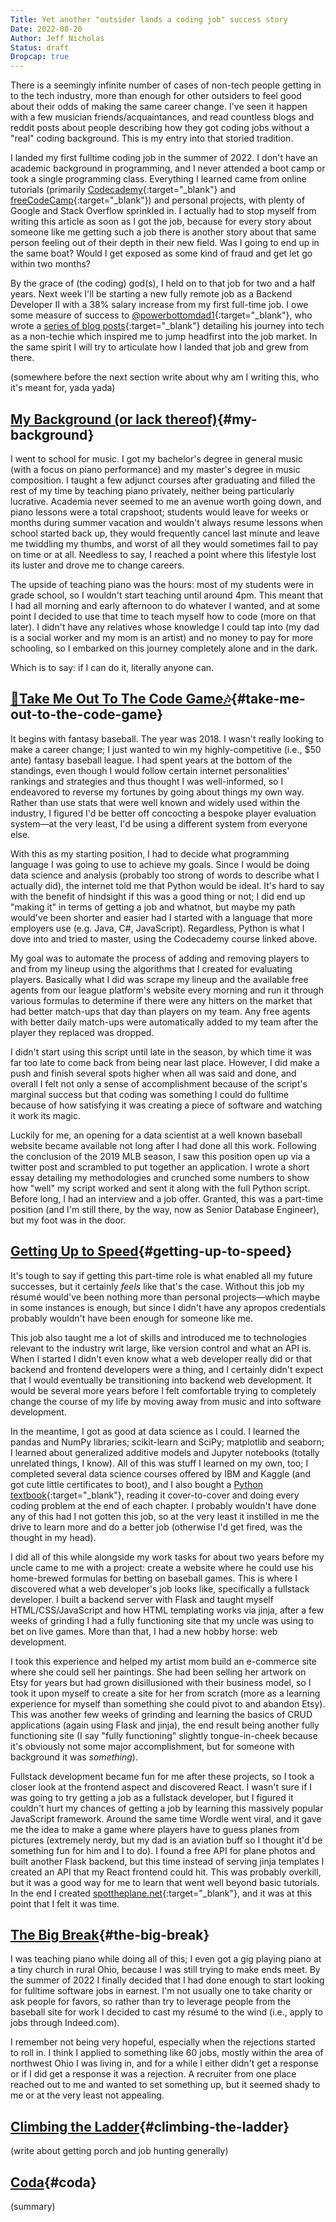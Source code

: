 ```yaml
---
Title: Yet another "outsider lands a coding job" success story
Date: 2022-08-20
Author: Jeff Nicholas
Status: draft
Dropcap: true
---
```


There is a seemingly infinite number of cases of non-tech people getting in to the tech industry, more than enough for other outsiders to feel good about their odds of making the same career change. I've seen it happen with a few musician friends/acquaintances, and read countless blogs and reddit posts about people describing how they got coding jobs without a "real" coding background. This is my entry into that storied tradition.

I landed my first fulltime coding job in the summer of 2022. I don't have an academic background in programming, and I never attended a boot camp or took a single programming class. Everything I learned came from online tutorials (primarily [Codecademy](https://www.codecademy.com/learn/learn-python-3){:target="_blank"} and [freeCodeCamp](https://www.freecodecamp.org/learn/2022/responsive-web-design/){:target="_blank"}) and personal projects, with plenty of Google and Stack Overflow sprinkled in. I actually had to stop myself from writing this article as soon as I got the job, because for every story about someone like me getting such a job there is another story about that same person feeling out of their depth in their new field. Was I going to end up in the same boat? Would I get exposed as some kind of fraud and get let go within two months?

By the grace of (the coding) god(s), I held on to that job for two and a half years. Next week I'll be starting a new fully remote job as a Backend Developer II with a 38% salary increase from my first full-time job. I owe some measure of success to [@powerbottomdad1](https://x.com/powerbottomdad1){:target="_blank"}, who wrote a [series of blog posts](https://lowlyswe.substack.com/p/my-experience-getting-a-tech-job){:target="_blank"} detailing his journey into tech as a non-techie which inspired me to jump headfirst into the job market. In the same spirit I will try to articulate how I landed that job and grew from there.

(somewhere before the next section write about why am I writing this, who it's meant for, yada yada)

## [My Background (or lack thereof)](#my-background){#my-background}

I went to school for music. I got my bachelor's degree in general music (with a focus on piano performance) and my master's degree in music composition. I taught a few adjunct courses after graduating and filled the rest of my time by teaching piano privately, neither being particularly lucrative. Academia never seemed to me an avenue worth going down, and piano lessons were a total crapshoot; students would leave for weeks or months during summer vacation and wouldn't always resume lessons when school started back up, they would frequently cancel last minute and leave me twiddling my thumbs, and worst of all they would sometimes fail to pay on time or at all. Needless to say, I reached a point where this lifestyle lost its luster and drove me to change careers.

The upside of teaching piano was the hours: most of my students were in grade school, so I wouldn't start teaching until around 4pm. This meant that I had all morning and early afternoon to do whatever I wanted, and at some point I decided to use that time to teach myself how to code (more on that later). I didn't have any relatives whose knowledge I could tap into (my dad is a social worker and my mom is an artist) and no money to pay for more schooling, so I embarked on this journey completely alone and in the dark.

Which is to say: if I can do it, literally anyone can.

## [🎵Take Me Out To The Code Game🎶](#take-me-out-to-the-code-game){#take-me-out-to-the-code-game}

It begins with fantasy baseball. The year was 2018. I wasn't really looking to make a career change; I just wanted to win my highly-competitive (i.e., $50 ante) fantasy baseball league. I had spent years at the bottom of the standings, even though I would follow certain internet personalities' rankings and strategies and thus thought I was well-informed, so I endeavored to reverse my fortunes by going about things my own way. Rather than use stats that were well known and widely used within the industry, I figured I'd be better off concocting a bespoke player evaluation system&mdash;at the very least, I'd be using a different system from everyone else.

With this as my starting position, I had to decide what programming language I was going to use to achieve my goals. Since I would be doing data science and analysis (probably too strong of words to describe what I actually did), the internet told me that Python would be ideal. It's hard to say with the benefit of hindsight if this was a good thing or not; I did end up "making it" in terms of getting a job and whatnot, but maybe my path would've been shorter and easier had I started with a language that more employers use (e.g. Java, C#, JavaScript). Regardless, Python is what I dove into and tried to master, using the Codecademy course linked above.

My goal was to automate the process of adding and removing players to and from my lineup using the algorithms that I created for evaluating players. Basically what I did was scrape my lineup and the available free agents from our league platform's website every morning and run it through various formulas to determine if there were any hitters on the market that had better match-ups that day than players on my team. Any free agents with better daily match-ups were automatically added to my team after the player they replaced was dropped.

I didn't start using this script until late in the season, by which time it was far too late to come back from being near last place. However, I did make a push and finish several spots higher when all was said and done, and overall I felt not only a sense of accomplishment because of the script's marginal success but that coding was something I could do fulltime because of how satisfying it was creating a piece of software and watching it work its magic.

Luckily for me, an opening for a data scientist at a well known baseball website became available not long after I had done all this work. Following the conclusion of the 2019 MLB season, I saw this position open up via a twitter post and scrambled to put together an application. I wrote a short essay detailing my methodologies and crunched some numbers to show how "well" my script worked and sent it along with the full Python script. Before long, I had an interview and a job offer. Granted, this was a part-time position (and I'm still there, by the way, now as Senior Database Engineer), but my foot was in the door.

## [Getting Up to Speed](#getting-up-to-speed){#getting-up-to-speed}

It's tough to say if getting this part-time role is what enabled all my future successes, but it certainly *feels* like that's the case. Without this job my résumé would've been nothing more than personal projects&mdash;which maybe in some instances is enough, but since I didn't have any apropos credentials probably wouldn't have been enough for someone like me.

This job also taught me a lot of skills and introduced me to technologies relevant to the industry writ large, like version control and what an API is. When I started I didn't even know what a web developer really did or that backend and frontend developers were a thing, and I certainly didn't expect that I would eventually be transitioning into backend web development. It would be several more years before I felt comfortable trying to completely change the course of my life by moving away from music and into software development.

In the meantime, I got as good at data science as I could. I learned the pandas and NumPy libraries; scikit-learn and SciPy; matplotlib and seaborn; I learned about generalized additive models and Jupyter notebooks (totally unrelated things, I know). All of this was stuff I learned on my own, too; I completed several data science courses offered by IBM and Kaggle (and got cute little certificates to boot), and I also bought a [Python textbook](https://www.amazon.com/Python-Programming-Introduction-Computer-Science/dp/1887902996){:target="_blank"}, reading it cover-to-cover and doing every coding problem at the end of each chapter. I probably wouldn't have done any of this had I not gotten this job, so at the very least it instilled in me the drive to learn more and do a better job (otherwise I'd get fired, was the thought in my head).

I did all of this while alongside my work tasks for about two years before my uncle came to me with a project: create a website where he could use his home-brewed formulas for betting on baseball games. This is where I discovered what a web developer's job looks like, specifically a fullstack developer. I built a backend server with Flask and taught myself HTML/CSS/JavaScript and how HTML templating works via jinja, after a few weeks of grinding I had a fully functioning site that my uncle was using to bet on live games. More than that, I had a new hobby horse: web development.

I took this experience and helped my artist mom build an e-commerce site where she could sell her paintings. She had been selling her artwork on Etsy for years but had grown disillusioned with their business model, so I took it upon myself to create a site for her from scratch (more as a learning experience for myself than something she could pivot to and abandon Etsy). This was another few weeks of grinding and learning the basics of CRUD applications (again using Flask and jinja), the end result being another fully functioning site (I say "fully functioning" slightly tongue-in-cheek because it's obviously not some major accomplishment, but for someone with background it was *something*).

Fullstack development became fun for me after these projects, so I took a closer look at the frontend aspect and discovered React. I wasn't sure if I was going to try getting a job as a fullstack developer, but I figured it couldn't hurt my chances of getting a job by learning this massively popular JavaScript framework. Around the same time Wordle went viral, and it gave me the idea to make a game where players have to guess planes from pictures (extremely nerdy, but my dad is an aviation buff so I thought it'd be something fun for him and I to do). I found a free API for plane photos and built another Flask backend, but this time instead of serving jinja templates I created an API that my React frontend could hit. This was probably overkill, but it was a good way for me to learn that went well beyond basic tutorials. In the end I created [spottheplane.net](https://www.spottheplane.net/){:target="_blank"}, and it was at this point that I felt it was time.

## [The Big Break](#the-big-break){#the-big-break}

I was teaching piano while doing all of this; I even got a gig playing piano at a tiny church in rural Ohio, because I was still trying to make ends meet. By the summer of 2022 I finally decided that I had done enough to start looking for fulltime software jobs in earnest. I'm not usually one to take charity or ask people for favors, so rather than try to leverage people from the baseball site for work I decided to cast my résumé to the wind (i.e., apply to jobs through Indeed.com).

I remember not being very hopeful, especially when the rejections started to roll in. I think I applied to something like 60 jobs, mostly within the area of northwest Ohio I was living in, and for a while I either didn't get a response or if I did get a response it was a rejection. A recruiter from one place reached out to me and wanted to set something up, but it seemed shady to me or at the very least not appealing.

## [Climbing the Ladder](#climbing-the-ladder){#climbing-the-ladder}

(write about getting porch and job hunting generally)

## [Coda](#coda){#coda}

(summary)
